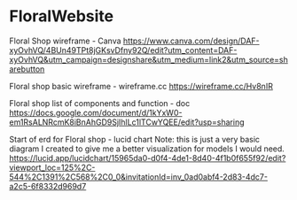# FloralWebsite
Floral Shop wireframe - Canva 
 https://www.canva.com/design/DAF-xyOvhVQ/4BUn49TPt8jGKsvDfny92Q/edit?utm_content=DAF-xyOvhVQ&utm_campaign=designshare&utm_medium=link2&utm_source=sharebutton

Floral shop basic wireframe - wireframe.cc 
 https://wireframe.cc/Hv8nIR

Floral shop list of components and function - doc 
 https://docs.google.com/document/d/1kYxW0-em1RsALNRcmK8iBnAhGD9SjIhlLc1lTCwYQEE/edit?usp=sharing

Start of erd for Floral shop - lucid chart  Note: this is just a very basic diagram I created to give me a better visualization for models I would need.
 https://lucid.app/lucidchart/15965da0-d0f4-4de1-8d40-4f1b0f655f92/edit?viewport_loc=125%2C-544%2C1391%2C568%2C0_0&invitationId=inv_0ad0abf4-2d83-4dc7-a2c5-6f8332d969d7



